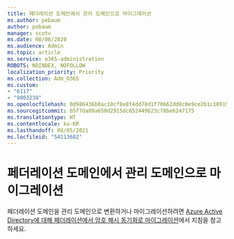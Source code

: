```yaml
---
title: 페더레이션 도메인에서 관리 도메인으로 마이그레이션
ms.author: pebaum
author: pebaum
manager: scotv
ms.date: 08/06/2020
ms.audience: Admin
ms.topic: article
ms.service: o365-administration
ROBOTS: NOINDEX, NOFOLLOW
localization_priority: Priority
ms.collection: Adm_O365
ms.custom:
- "6117"
- "9003238"
ms.openlocfilehash: 0d986436b0ac10cf8e8f4dd78d1f70662dd8c0e9ce2b1c109191851fe9dd18e9
ms.sourcegitcommit: b5f7da89a650d2915dc652449623c78be6247175
ms.translationtype: HT
ms.contentlocale: ko-KR
ms.lasthandoff: 08/05/2021
ms.locfileid: "54113602"
---
```

# <a name="migrate-from-federated-domain-to-managed-domain"></a>페더레이션 도메인에서 관리 도메인으로 마이그레이션

페더레이션 도메인을 관리 도메인으로 변환하거나 마이그레이션하려면 [Azure Active Directory에 대해 페더레이션에서 암호 해시 동기화로 마이그레이션](https://docs.microsoft.com/azure/active-directory/hybrid/plan-migrate-adfs-password-hash-sync)에서 지침을 참고하세요.